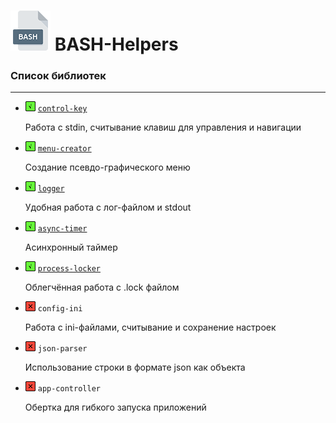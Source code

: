 # <img src="/.img/icon_bash.png"/> BASH-Helpers

### Список библиотек

------

- <img src="/.img/icon_g.png"/> [`control-key`](https://github.com/vitalyprohorenko/bash-helpers/tree/master/libraries/control-key)

  Работа с stdin, считывание клавиш для управления и навигации

- <img src="/.img/icon_g.png"/> [`menu-creator`](https://github.com/vitalyprohorenko/bash-helpers/tree/master/libraries/menu-creator)

  Создание псевдо-графического меню

- <img src="/.img/icon_g.png"/> [`logger`](https://github.com/vitalyprohorenko/bash-helpers/tree/master/libraries/logger)

  Удобная работа с лог-файлом и stdout

- <img src="/.img/icon_g.png"/> [`async-timer`](https://github.com/vitalyprohorenko/bash-helpers/tree/master/libraries/async-timer)

  Асинхронный таймер

- <img src="/.img/icon_g.png"/> [`process-locker`](https://github.com/vitalyprohorenko/bash-helpers/tree/master/libraries/process-locker)

  Облегчённая работа с .lock файлом

- <img src="/.img/icon_r.png"/> `config-ini`

  Работа с ini-файлами, считывание и сохранение настроек

- <img src="/.img/icon_r.png"/> `json-parser`

  Использование строки в формате json как объекта

- <img src="/.img/icon_r.png"/> `app-controller`

  Обертка для гибкого запуска приложений